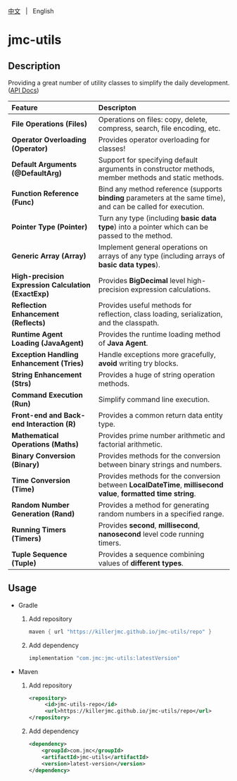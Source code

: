 [中文](README.zh.md) &nbsp; | &nbsp; English

# jmc-utils

## Description

Providing a great number of utility classes to simplify the daily development. ([API Docs](https://killerjmc.github.io/jmc-utils/docs))

| Feature                                              | Descripton                                                   |
| :--------------------------------------------------- | :----------------------------------------------------------- |
| **File Operations (Files)**                          | Operations on files: copy, delete, compress, search, file encoding, etc. |
| **Operator Overloading (Operator)**                  | Provides operator overloading for classes!                   |
| **Default Arguments (@DefaultArg)**                  | Support for specifying default arguments in constructor methods, member methods and static methods. |
| **Function Reference (Func)**                        | Bind any method reference (supports **binding** parameters at the same time), and can be called for execution. |
| **Pointer Type (Pointer)**                           | Turn any type (including **basic data type**) into a pointer which can be passed to the method. |
| **Generic Array (Array)**                            | Implement general operations on arrays of any type (including arrays of **basic data types**). |
| **High-precision Expression Calculation (ExactExp)** | Provides **BigDecimal** level high-precision expression calculations. |
| **Reflection Enhancement (Reflects)**                | Provides useful methods for reflection, class loading, serialization, and the classpath. |
| **Runtime Agent Loading (JavaAgent)**                | Provides the runtime loading method of **Java Agent**.       |
| **Exception Handling Enhancement (Tries)**           | Handle exceptions more gracefully, **avoid** writing try blocks. |
| **String Enhancement (Strs)**                        | Provides a huge of string operation methods.                 |
| **Command Execution (Run)**                          | Simplify command line execution.                             |
| **Front-end and Back-end Interaction (R)**           | Provides a common return data entity type.                   |
| **Mathematical Operations (Maths)**                  | Provides prime number arithmetic and factorial arithmetic.   |
| **Binary Conversion (Binary)**                       | Provides methods for the conversion between binary strings and numbers. |
| **Time Conversion (Time)**                           | Provides methods for the conversion between **LocalDateTime**, **millisecond value**, **formatted time string**. |
| **Random Number Generation (Rand)**                  | Provides a method for generating random numbers in a specified range. |
| **Running Timers (Timers)**                          | Provides **second**, **millisecond**, **nanosecond** level code running timers. |
| **Tuple Sequence (Tuple)**                           | Provides a sequence combining values of **different types**. |



## Usage

+ Gradle

  1. Add repository

     ```groovy
     maven { url "https://killerjmc.github.io/jmc-utils/repo" }
     ```

  2. Add dependency

     ```groovy
     implementation "com.jmc:jmc-utils:latestVersion"
     ```


+ Maven

  1. Add repository

     ```xml
     <repository>
          <id>jmc-utils-repo</id>
          <url>https://killerjmc.github.io/jmc-utils/repo</url>
     </repository>
     ```

  2. Add dependency

     ```xml
     <dependency>
         <groupId>com.jmc</groupId>
         <artifactId>jmc-utils</artifactId>
         <version>latest-version</version>
     </dependency>
     ```
